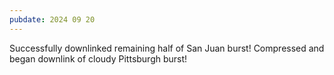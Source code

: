 ```yaml
---
pubdate: 2024 09 20
---
```


Successfully downlinked remaining half of San Juan burst!  Compressed and began downlink of cloudy Pittsburgh burst!
